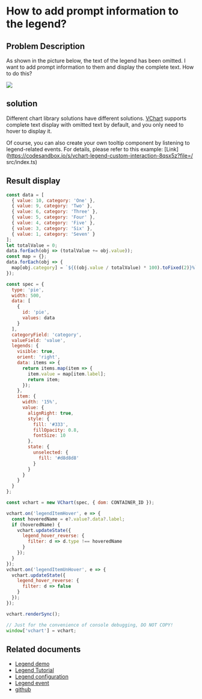 # How to add prompt information to the legend?

## Problem Description

As shown in the picture below, the text of the legend has been omitted. I want to add prompt information to them and display the complete text. How to do this?

![](/vchart/faq/92-0.png)

## solution

Different chart library solutions have different solutions. [VChart](https://visactor.io/vchart/) supports complete text display with omitted text by default, and you only need to hover to display it.

Of course, you can also create your own tooltip component by listening to legend-related events. For details, please refer to this example: [Link](https://codesandbox.io/s/vchart-legend-custom-interaction-8qsx5z?file=/ src/index.ts)

## Result display

```javascript livedemo
const data = [
  { value: 10, category: 'One' },
  { value: 9, category: 'Two' },
  { value: 6, category: 'Three' },
  { value: 5, category: 'Four' },
  { value: 4, category: 'Five' },
  { value: 3, category: 'Six' },
  { value: 1, category: 'Seven' }
];
let totalValue = 0;
data.forEach(obj => (totalValue += obj.value));
const map = {};
data.forEach(obj => {
  map[obj.category] = `${((obj.value / totalValue) * 100).toFixed(2)}%`;
});

const spec = {
  type: 'pie',
  width: 500,
  data: [
    {
      id: 'pie',
      values: data
    }
  ],
  categoryField: 'category',
  valueField: 'value',
  legends: {
    visible: true,
    orient: 'right',
    data: items => {
      return items.map(item => {
        item.value = map[item.label];
        return item;
      });
    },
    item: {
      width: '15%',
      value: {
        alignRight: true,
        style: {
          fill: '#333',
          fillOpacity: 0.8,
          fontSize: 10
        },
        state: {
          unselected: {
            fill: '#d8d8d8'
          }
        }
      }
    }
  }
};

const vchart = new VChart(spec, { dom: CONTAINER_ID });

vchart.on('legendItemHover', e => {
  const hoveredName = e?.value?.data?.label;
  if (hoveredName) {
    vchart.updateState({
      legend_hover_reverse: {
        filter: d => d.type !== hoveredName
      }
    });
  }
});
vchart.on('legendItemUnHover', e => {
  vchart.updateState({
    legend_hover_reverse: {
      filter: d => false
    }
  });
});

vchart.renderSync();

// Just for the convenience of console debugging, DO NOT COPY!
window['vchart'] = vchart;
```

## Related documents

- [Legend demo](https://visactor.io/vchart/demo/legend/custom-data)
- [Legend Tutorial](https://visactor.io/vchart/guide/tutorial_docs/Chart_Concepts/Legend)
- [Legend configuration](https://visactor.io/vchart/option/barChart#legends-discrete.type)
- [Legend event](https://www.visactor.io/vchart/api/API/event#legend)
- [github](https://github.com/VisActor/VChart)
